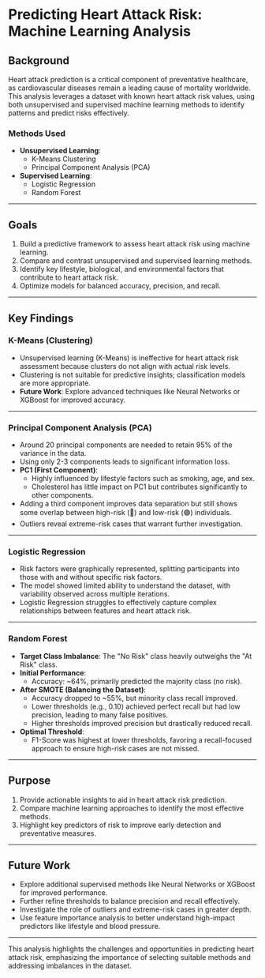 # Predicting Heart Attack Risk: Machine Learning Analysis
## **Background**
Heart attack prediction is a critical component of preventative healthcare, as cardiovascular diseases remain a leading cause of mortality worldwide. This analysis leverages a dataset with known heart attack risk values, using both unsupervised and supervised machine learning methods to identify patterns and predict risks effectively.

### **Methods Used**
- **Unsupervised Learning**:
  - K-Means Clustering
  - Principal Component Analysis (PCA)
- **Supervised Learning**:
  - Logistic Regression
  - Random Forest

---

## **Goals**
1. Build a predictive framework to assess heart attack risk using machine learning.
2. Compare and contrast unsupervised and supervised learning methods.
3. Identify key lifestyle, biological, and environmental factors that contribute to heart attack risk.
4. Optimize models for balanced accuracy, precision, and recall.

---

## **Key Findings**

### **K-Means (Clustering)**
- Unsupervised learning (K-Means) is ineffective for heart attack risk assessment because clusters do not align with actual risk levels.
- Clustering is not suitable for predictive insights; classification models are more appropriate.
- **Future Work**: Explore advanced techniques like Neural Networks or XGBoost for improved accuracy.

---

### **Principal Component Analysis (PCA)**
- Around 20 principal components are needed to retain 95% of the variance in the data.
- Using only 2-3 components leads to significant information loss.
- **PC1 (First Component)**:
  - Highly influenced by lifestyle factors such as smoking, age, and sex.
  - Cholesterol has little impact on PC1 but contributes significantly to other components.
- Adding a third component improves data separation but still shows some overlap between high-risk (🔴) and low-risk (🟣) individuals.
- Outliers reveal extreme-risk cases that warrant further investigation.

---

### **Logistic Regression**
- Risk factors were graphically represented, splitting participants into those with and without specific risk factors.
- The model showed limited ability to understand the dataset, with variability observed across multiple iterations.
- Logistic Regression struggles to effectively capture complex relationships between features and heart attack risk.

---

### **Random Forest**
- **Target Class Imbalance**: The "No Risk" class heavily outweighs the "At Risk" class.
- **Initial Performance**:
  - Accuracy: ~64%, primarily predicted the majority class (no risk).
- **After SMOTE (Balancing the Dataset)**:
  - Accuracy dropped to ~55%, but minority class recall improved.
  - Lower thresholds (e.g., 0.10) achieved perfect recall but had low precision, leading to many false positives.
  - Higher thresholds improved precision but drastically reduced recall.
- **Optimal Threshold**:
  - F1-Score was highest at lower thresholds, favoring a recall-focused approach to ensure high-risk cases are not missed.

---

## **Purpose**
1. Provide actionable insights to aid in heart attack risk prediction.
2. Compare machine learning approaches to identify the most effective methods.
3. Highlight key predictors of risk to improve early detection and preventative measures.

---

## **Future Work**
- Explore additional supervised methods like Neural Networks or XGBoost for improved performance.
- Further refine thresholds to balance precision and recall effectively.
- Investigate the role of outliers and extreme-risk cases in greater depth.
- Use feature importance analysis to better understand high-impact predictors like lifestyle and blood pressure.

---

This analysis highlights the challenges and opportunities in predicting heart attack risk, emphasizing the importance of selecting suitable methods and addressing imbalances in the dataset.

